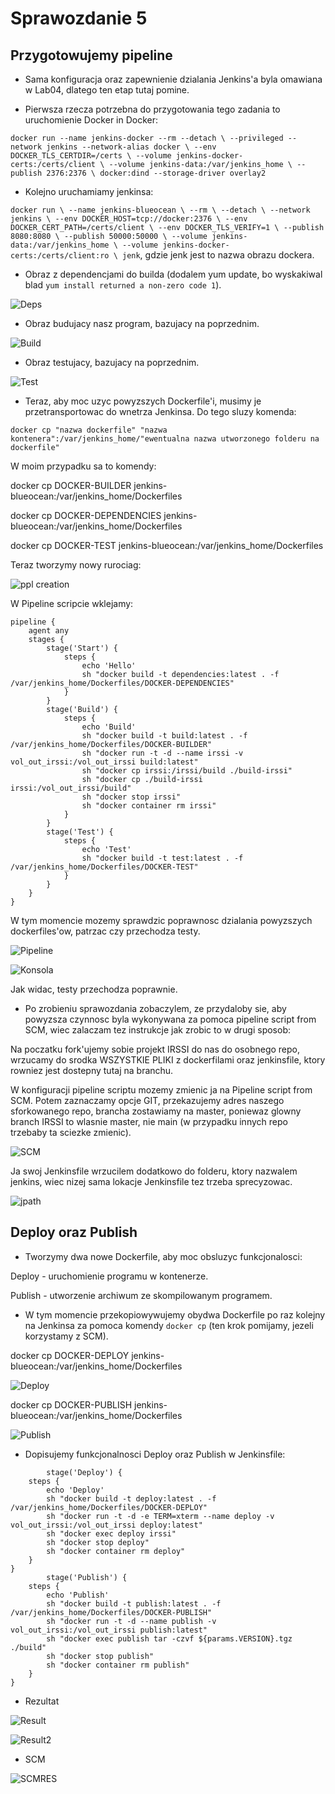 
# Sprawozdanie 5

## Przygotowujemy pipeline

* Sama konfiguracja oraz zapewnienie dzialania Jenkins'a byla omawiana w Lab04, dlatego ten etap tutaj pomine.

* Pierwsza rzecza potrzebna do przygotowania tego zadania to uruchomienie Docker in Docker:

 `docker run --name jenkins-docker --rm --detach \
  --privileged --network jenkins --network-alias docker \
  --env DOCKER_TLS_CERTDIR=/certs \
  --volume jenkins-docker-certs:/certs/client \
  --volume jenkins-data:/var/jenkins_home \
  --publish 2376:2376 \
  docker:dind --storage-driver overlay2`
  
* Kolejno uruchamiamy jenkinsa:

`docker run \
  --name jenkins-blueocean \
  --rm \
  --detach \
  --network jenkins \
  --env DOCKER_HOST=tcp://docker:2376 \
  --env DOCKER_CERT_PATH=/certs/client \
  --env DOCKER_TLS_VERIFY=1 \
  --publish 8080:8080 \
  --publish 50000:50000 \
  --volume jenkins-data:/var/jenkins_home \
  --volume jenkins-docker-certs:/certs/client:ro \
  jenk`, gdzie jenk jest to nazwa obrazu dockera.
  
* Obraz z dependencjami do builda (dodalem yum update, bo wyskakiwal blad `yum install returned a non-zero code 1`).

![Deps](https://i.imgur.com/jk8rmoL.png)

* Obraz budujacy nasz program, bazujacy na poprzednim.

![Build](https://i.imgur.com/LXUvOP1.png)

* Obraz testujacy, bazujacy na poprzednim.

![Test](https://i.imgur.com/egtrQCS.png)

* Teraz, aby moc uzyc powyzszych Dockerfile'i, musimy je przetransportowac do wnetrza Jenkinsa. Do tego sluzy komenda:

`docker cp "nazwa dockerfile" "nazwa kontenera":/var/jenkins_home/"ewentualna nazwa utworzonego folderu na dockerfile"`

W moim przypadku sa to komendy:

docker cp DOCKER-BUILDER jenkins-blueocean:/var/jenkins_home/Dockerfiles

docker cp DOCKER-DEPENDENCIES jenkins-blueocean:/var/jenkins_home/Dockerfiles

docker cp DOCKER-TEST jenkins-blueocean:/var/jenkins_home/Dockerfiles

Teraz tworzymy nowy rurociag:

![ppl creation](https://i.imgur.com/vFNEqU5.png)

W Pipeline scripcie wklejamy:

```
pipeline {
    agent any
    stages {
        stage('Start') {
            steps {
                echo 'Hello'
                sh "docker build -t dependencies:latest . -f /var/jenkins_home/Dockerfiles/DOCKER-DEPENDENCIES"
            }
        }
        stage('Build') {
            steps {
                echo 'Build'
                sh "docker build -t build:latest . -f /var/jenkins_home/Dockerfiles/DOCKER-BUILDER"
                sh "docker run -t -d --name irssi -v vol_out_irssi:/vol_out_irssi build:latest"
                sh "docker cp irssi:/irssi/build ./build-irssi"
                sh "docker cp ./build-irssi irssi:/vol_out_irssi/build"
                sh "docker stop irssi"
                sh "docker container rm irssi"
            }
        }
        stage('Test') {
            steps {
                echo 'Test'
                sh "docker build -t test:latest . -f /var/jenkins_home/Dockerfiles/DOCKER-TEST"
            }
        }
    }
}
```

W tym momencie mozemy sprawdzic poprawnosc dzialania powyzszych dockerfiles'ow, patrzac czy przechodza testy.

![Pipeline](https://i.imgur.com/SZwWRVP.png)

![Konsola](https://i.imgur.com/jZ2qvVD.png)

Jak widac, testy przechodza poprawnie.

* Po zrobieniu sprawozdania zobaczylem, ze przydaloby sie, aby powyzsza czynnosc byla wykonywana za pomoca pipeline script from SCM, wiec zalaczam tez instrukcje jak zrobic to w drugi sposob:

Na poczatku fork'ujemy sobie projekt IRSSI do nas do osobnego repo, wrzucamy do srodka WSZYSTKIE PLIKI z dockerfilami oraz jenkinsfile, ktory rowniez jest dostepny tutaj na branchu.

W konfiguracji pipeline scriptu mozemy zmienic ja na Pipeline script from SCM. Potem zaznaczamy opcje GIT, przekazujemy adres naszego sforkowanego repo, brancha zostawiamy na master, poniewaz
glowny branch IRSSI to wlasnie master, nie main (w przypadku innych repo trzebaby ta sciezke zmienic).

![SCM](https://i.imgur.com/8J57JwH.png)

Ja swoj Jenkinsfile wrzucilem dodatkowo do folderu, ktory nazwalem jenkins, wiec nizej sama lokacje Jenkinsfile tez trzeba sprecyzowac.

![jpath](https://i.imgur.com/zAxf0f1.png)

## Deploy oraz Publish

* Tworzymy dwa nowe Dockerfile, aby moc obsluzyc funkcjonalosci:

Deploy - uruchomienie programu w kontenerze.

Publish - utworzenie archiwum ze skompilowanym programem.

* W tym momencie przekopiowywujemy obydwa Dockerfile po raz kolejny na Jenkinsa za pomoca komendy `docker cp` (ten krok pomijamy, jezeli korzystamy z SCM).

docker cp DOCKER-DEPLOY jenkins-blueocean:/var/jenkins_home/Dockerfiles

![Deploy](https://i.imgur.com/pD2jSTK.png)

docker cp DOCKER-PUBLISH jenkins-blueocean:/var/jenkins_home/Dockerfiles

![Publish](https://i.imgur.com/1qXMMBs.png)

* Dopisujemy funkcjonalnosci Deploy oraz Publish w Jenkinsfile:

```
        stage('Deploy') {
    steps {
        echo 'Deploy'
        sh "docker build -t deploy:latest . -f /var/jenkins_home/Dockerfiles/DOCKER-DEPLOY"
		sh "docker run -t -d -e TERM=xterm --name deploy -v vol_out_irssi:/vol_out_irssi deploy:latest"
		sh "docker exec deploy irssi"
		sh "docker stop deploy"
		sh "docker container rm deploy"
    }
}
        stage('Publish') {
    steps {
        echo 'Publish'
        sh "docker build -t publish:latest . -f /var/jenkins_home/Dockerfiles/DOCKER-PUBLISH"
		sh "docker run -t -d --name publish -v vol_out_irssi:/vol_out_irssi publish:latest"
		sh "docker exec publish tar -czvf ${params.VERSION}.tgz ./build"
		sh "docker stop publish"
		sh "docker container rm publish"
    }
}
```

* Rezultat

![Result](https://i.imgur.com/CdLUyLa.png)

![Result2](https://i.imgur.com/rWjQqYu.png)

* SCM

![SCMRES](https://i.imgur.com/n5fJXQ8.png)









